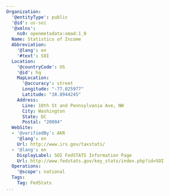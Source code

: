 ```yaml
---
Organization:
  '@entityType': public
  '@id': us-soi
  '@xmlns':
    ns0: openmetadata:omad:1_0
  Name: Statistics of Income
  Abbreviation:
    '@lang': en
    '#text': SOI
  Location:
    '@countryCode': US
    '@id': hq
    MapLocation:
      '@accuracy': street
      Longitude: "-77.025977"
      Latitude: "38.8944245"
    Address:
      Line: 10th St and Pennsylvania Ave, NW
      City: Washington
      State: DC
      Postal: "20004"
  WebSite:
  - '@verifiedBy': AKR
    '@lang': en
    Url: http://www.irs.gov/taxstats/
  - '@lang': en
    DisplayLabel: SOI FedSTATS Information Page
    Url: http://www.fedstats.gov/key_stats/index.php?id=SOI
  Operations:
    '@scope': national
  Tags:
    Tag: FedStats
...
```

